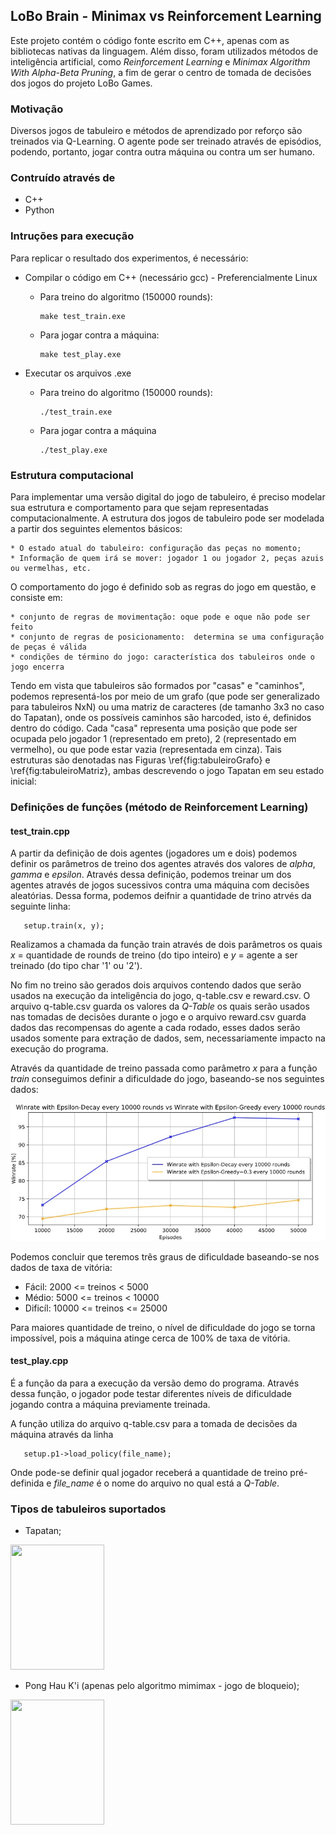 ## LoBo Brain - Minimax vs Reinforcement Learning

Este projeto contém o código fonte escrito em C++, apenas com as bibliotecas nativas da linguagem. Além disso, foram utilizados métodos de inteligência artificial, como _Reinforcement Learning_ e _Minimax Algorithm With Alpha-Beta Pruning_, a fim de gerar o centro de tomada de decisões dos jogos do projeto LoBo Games.

### Motivação
Diversos jogos de tabuleiro e métodos de aprendizado por reforço são treinados via Q-Learning. O agente pode ser treinado através de episódios, podendo, portanto, jogar contra outra máquina ou contra um ser humano. 

### Contruído através de
 * C++
 * Python
### Intruções para execução
Para replicar o resultado dos experimentos, é necessário:
* Compilar o código em C++ (necessário gcc) - Preferencialmente Linux
  - Para treino do algoritmo (150000 rounds):
   
    ```
    make test_train.exe
    ```
  - Para jogar contra a máquina:
    ```
    make test_play.exe
    ```
* Executar os arquivos .exe
  - Para treino do algoritmo (150000 rounds):
    
    ```
    ./test_train.exe
    ```
    
  - Para jogar contra a máquina
   
    ```
    ./test_play.exe
    ```
    
### Estrutura computacional

Para implementar uma versão digital do jogo de tabuleiro, é preciso modelar sua estrutura e comportamento para que sejam representadas computacionalmente.
A estrutura dos jogos de tabuleiro pode ser modelada a partir dos seguintes elementos básicos:

    * O estado atual do tabuleiro: configuração das peças no momento;
    * Informação de quem irá se mover: jogador 1 ou jogador 2, peças azuis ou vermelhas, etc.
    
O comportamento do jogo é definido sob as regras do jogo em questão, e consiste em:

    * conjunto de regras de movimentação: oque pode e oque não pode ser feito
    * conjunto de regras de posicionamento:  determina se uma configuração de peças é válida
    * condições de término do jogo: característica dos tabuleiros onde o jogo encerra
    
Tendo em vista que tabuleiros são formados por "casas" e "caminhos", podemos representá-los por meio de um grafo (que pode ser generalizado para tabuleiros NxN) ou uma matriz de caracteres (de tamanho 3x3 no caso do Tapatan), onde os possíveis caminhos são harcoded, isto é, definidos dentro do código.
Cada "casa" representa uma posição que pode ser ocupada pelo jogador 1 (representado em preto), 2 (representado em vermelho), ou que pode estar vazia (representada em cinza).
Tais estruturas são denotadas nas Figuras \ref{fig:tabuleiroGrafo} e \ref{fig:tabuleiroMatriz}, ambas descrevendo o jogo Tapatan em seu estado inicial:

    
### Definições de funções (método de Reinforcement Learning)
#### test_train.cpp

A partir da definição de dois agentes (jogadores um e dois) podemos definir os parâmetros de treino dos agentes através dos valores de <i>alpha</i>, <i>gamma</i> e <i>epsilon</i>. Através dessa definição, podemos treinar um dos agentes através de jogos sucessivos contra uma máquina com decisões aleatórias. Dessa forma, podemos deifnir a quantidade de trino atrvés da seguinte linha:

 ```
    setup.train(x, y);
  ```
  
 Realizamos a chamada da função train através de dois parâmetros os quais <i>x</i> = quantidade de rounds de treino (do tipo inteiro) e <i>y</i> = agente a ser treinado (do tipo char '1' ou '2').
 
 No fim no treino são gerados dois arquivos contendo dados que serão usados na execução da inteligência do jogo, q-table.csv e reward.csv. O arquivo q-table.csv guarda os valores da <i>Q-Table</i> os quais serão usados nas tomadas de decisões durante o jogo e o arquivo reward.csv guarda dados das recompensas do agente a cada rodado, esses dados serão usados somente para extração de dados, sem, necessariamente impacto na execução do programa.
 
 Através da quantidade de treino passada como parâmetro <i>x</i> para a função <i>train</i> conseguimos definir a dificuldade do jogo, baseando-se nos seguintes dados:
 
  <img src="/img/winrate.jpg">
  
 Podemos concluir que teremos três graus de dificuldade baseando-se nos dados de taxa de vitória:
 
  * Fácil: 2000 <= treinos < 5000
  * Médio: 5000 <= treinos < 10000
  * Dificíl: 10000 <= treinos <= 25000
  
  Para maiores quantidade de treino, o nível de dificuldade do jogo se torna impossível, pois a máquina atinge cerca de 100% de taxa de vitória.

#### test_play.cpp

É a função da para a execução da versão demo do programa. Através dessa função, o jogador pode testar diferentes níveis de dificuldade jogando contra a máquina previamente treinada.

A função utiliza do arquivo q-table.csv para a tomada de decisões da máquina através da linha

 ```
    setup.p1->load_policy(file_name);
  ```
  
 Onde pode-se definir qual jogador receberá a quantidade de treino pré-definida e <i>file_name</i> é o nome do arquivo no qual está a <i>Q-Table</i>.
### Tipos de tabuleiros suportados
* Tapatan;
 <img src="https://www.yourkidsot.com/uploads/2/4/0/3/24030117/s780171065908427913_p57_i1_w1654.png" height="200" width="150">
 
* Pong Hau K'i (apenas pelo algoritmo mimimax - jogo de bloqueio);

 <img src="https://i.pinimg.com/736x/ab/f2/41/abf241ae7a831cfc3e0cbf8033f64fea.jpg" height="200" width="150">
 
 

 
